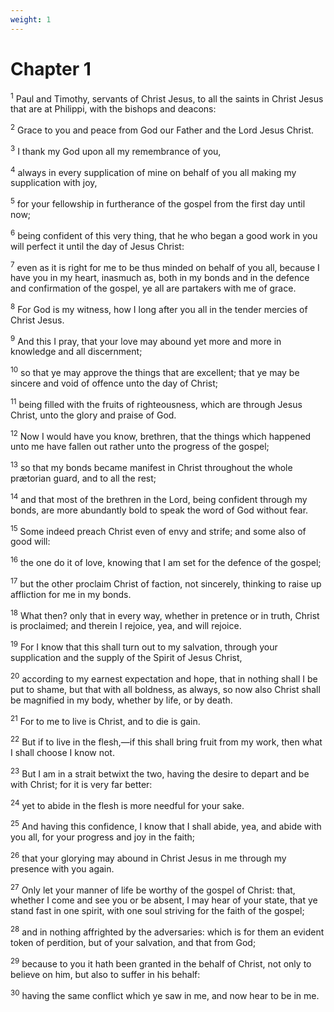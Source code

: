 ```yaml
---
weight: 1
---
```


# Chapter 1

<sup>1</sup> Paul and Timothy, servants of Christ Jesus, to all the saints in Christ Jesus that are at Philippi, with the bishops and deacons: 

<sup>2</sup> Grace to you and peace from God our Father and the Lord Jesus Christ. 

<sup>3</sup> I thank my God upon all my remembrance of you, 

<sup>4</sup> always in every supplication of mine on behalf of you all making my supplication with joy, 

<sup>5</sup> for your fellowship in furtherance of the gospel from the first day until now; 

<sup>6</sup> being confident of this very thing, that he who began a good work in you will perfect it until the day of Jesus Christ: 

<sup>7</sup> even as it is right for me to be thus minded on behalf of you all, because I have you in my heart, inasmuch as, both in my bonds and in the defence and confirmation of the gospel, ye all are partakers with me of grace. 

<sup>8</sup> For God is my witness, how I long after you all in the tender mercies of Christ Jesus. 

<sup>9</sup> And this I pray, that your love may abound yet more and more in knowledge and all discernment; 

<sup>10</sup> so that ye may approve the things that are excellent; that ye may be sincere and void of offence unto the day of Christ; 

<sup>11</sup> being filled with the fruits of righteousness, which are through Jesus Christ, unto the glory and praise of God. 

<sup>12</sup> Now I would have you know, brethren, that the things which happened unto me have fallen out rather unto the progress of the gospel; 

<sup>13</sup> so that my bonds became manifest in Christ throughout the whole prætorian guard, and to all the rest; 

<sup>14</sup> and that most of the brethren in the Lord, being confident through my bonds, are more abundantly bold to speak the word of God without fear. 

<sup>15</sup> Some indeed preach Christ even of envy and strife; and some also of good will: 

<sup>16</sup> the one do it of love, knowing that I am set for the defence of the gospel; 

<sup>17</sup> but the other proclaim Christ of faction, not sincerely, thinking to raise up affliction for me in my bonds. 

<sup>18</sup> What then? only that in every way, whether in pretence or in truth, Christ is proclaimed; and therein I rejoice, yea, and will rejoice. 

<sup>19</sup> For I know that this shall turn out to my salvation, through your supplication and the supply of the Spirit of Jesus Christ, 

<sup>20</sup> according to my earnest expectation and hope, that in nothing shall I be put to shame, but that with all boldness, as always, so now also Christ shall be magnified in my body, whether by life, or by death. 

<sup>21</sup> For to me to live is Christ, and to die is gain. 

<sup>22</sup> But if to live in the flesh,—if this shall bring fruit from my work, then what I shall choose I know not. 

<sup>23</sup> But I am in a strait betwixt the two, having the desire to depart and be with Christ; for it is very far better: 

<sup>24</sup> yet to abide in the flesh is more needful for your sake. 

<sup>25</sup> And having this confidence, I know that I shall abide, yea, and abide with you all, for your progress and joy in the faith; 

<sup>26</sup> that your glorying may abound in Christ Jesus in me through my presence with you again. 

<sup>27</sup> Only let your manner of life be worthy of the gospel of Christ: that, whether I come and see you or be absent, I may hear of your state, that ye stand fast in one spirit, with one soul striving for the faith of the gospel; 

<sup>28</sup> and in nothing affrighted by the adversaries: which is for them an evident token of perdition, but of your salvation, and that from God; 

<sup>29</sup> because to you it hath been granted in the behalf of Christ, not only to believe on him, but also to suffer in his behalf: 

<sup>30</sup> having the same conflict which ye saw in me, and now hear to be in me. 


